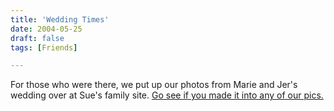 ```yaml
---
title: 'Wedding Times'
date: 2004-05-25
draft: false
tags: [Friends]

---
```


For those who were there, we put up our photos from Marie and Jer's wedding over at Sue's family site. [Go see if you made it into any of our pics.](http://www.oatways.com/chrisandsue/archives/000112.html)